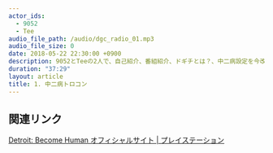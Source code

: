 ```yaml
---
actor_ids:
  - 9052
  - Tee
audio_file_path: /audio/dgc_radio_01.mp3
audio_file_size: 0
date: 2018-05-22 22:30:00 +0900
description: 9052とTeeの2人で、自己紹介、番組紹介、ドギチとは？、中二病設定を今改めて考える、トロコンを目指す意味、について話しました。
duration: "37:29"
layout: article
title: 1. 中二病トロコン
---
```


## 関連リンク

[Detroit: Become Human オフィシャルサイト | プレイステーション](https://www.jp.playstation.com/games/detroit-become-human/)